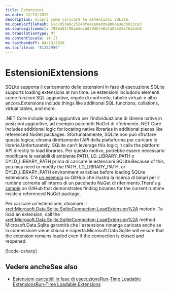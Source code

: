 ```yaml
---
title: Estensioni
ms.date: 12/13/2019
description: Scopri come caricare le estensioni SQLite.
ms.openlocfilehash: 51c705349c25240fe42e0edda8004a3e3b013ca3
ms.sourcegitcommit: 7980a91f90ae5eca859db7e6bfa03e23e76a1a50
ms.translationtype: MT
ms.contentlocale: it-IT
ms.lasthandoff: 04/13/2020
ms.locfileid: "81242959"
---
```

# <a name="extensions"></a><span data-ttu-id="904ff-103">Estensioni</span><span class="sxs-lookup"><span data-stu-id="904ff-103">Extensions</span></span>

<span data-ttu-id="904ff-104">SQLite supporta il caricamento delle estensioni in fase di esecuzione.</span><span class="sxs-lookup"><span data-stu-id="904ff-104">SQLite supports loading extensions at run time.</span></span> <span data-ttu-id="904ff-105">Le estensioni includono elementi come funzioni SQL aggiuntive, regole di confronto, tabelle virtuali e altro ancora.</span><span class="sxs-lookup"><span data-stu-id="904ff-105">Extensions include things like additional SQL functions, collations, virtual tables, and more.</span></span>

<span data-ttu-id="904ff-106">.NET Core include logica aggiuntiva per l'individuazione di librerie native in posizioni aggiuntive, ad esempio pacchetti NuGet di riferimento.</span><span class="sxs-lookup"><span data-stu-id="904ff-106">.NET Core includes additional logic for locating native libraries in additional places like referenced NuGet packages.</span></span> <span data-ttu-id="904ff-107">Sfortunatamente, SQLite non può sfruttare questa logica; chiama direttamente l'API della piattaforma per caricare le librerie.</span><span class="sxs-lookup"><span data-stu-id="904ff-107">Unfortunately, SQLite can't leverage this logic; it calls the platform API directly to load libraries.</span></span> <span data-ttu-id="904ff-108">Per questo motivo, potrebbe essere necessario modificare le variabili di ambiente PATH, LD_LIBRARY_PATH o DYLD_LIBRARY_PATH prima di caricare le estensioni SQLite.</span><span class="sxs-lookup"><span data-stu-id="904ff-108">Because of this, you may need to modify the PATH, LD_LIBRARY_PATH, or DYLD_LIBRARY_PATH environment variables before loading SQLite extensions.</span></span> <span data-ttu-id="904ff-109">C'è [un esempio](https://github.com/dotnet/docs/blob/master/samples/snippets/standard/data/sqlite/ExtensionsSample/Program.cs) su GitHub che illustra la ricerca di binari per il runtime corrente all'interno di un pacchetto NuGet di riferimento.</span><span class="sxs-lookup"><span data-stu-id="904ff-109">There's [a sample](https://github.com/dotnet/docs/blob/master/samples/snippets/standard/data/sqlite/ExtensionsSample/Program.cs) on GitHub that demonstrates finding binaries for the current runtime inside a referenced NuGet package.</span></span>

<span data-ttu-id="904ff-110">Per caricare un'estensione, chiamare il <xref:Microsoft.Data.Sqlite.SqliteConnection.LoadExtension%2A> metodo .</span><span class="sxs-lookup"><span data-stu-id="904ff-110">To load an extension, call the <xref:Microsoft.Data.Sqlite.SqliteConnection.LoadExtension%2A> method.</span></span> <span data-ttu-id="904ff-111">Microsoft.Data.Sqlite garantirà che l'estensione rimanga caricata anche se la connessione viene chiusa e riaperta.</span><span class="sxs-lookup"><span data-stu-id="904ff-111">Microsoft.Data.Sqlite will ensure that the extension remains loaded even if the connection is closed and reopened.</span></span>

[!code-csharp[](../../../../samples/snippets/standard/data/sqlite/ExtensionsSample/Program.cs?name=snippet_LoadExtension)]

## <a name="see-also"></a><span data-ttu-id="904ff-112">Vedere anche</span><span class="sxs-lookup"><span data-stu-id="904ff-112">See also</span></span>

* [<span data-ttu-id="904ff-113">Estensioni caricabili in fase di esecuzioneRun-Time Loadable Extensions</span><span class="sxs-lookup"><span data-stu-id="904ff-113">Run-Time Loadable Extensions</span></span>](https://www.sqlite.org/loadext.html)
